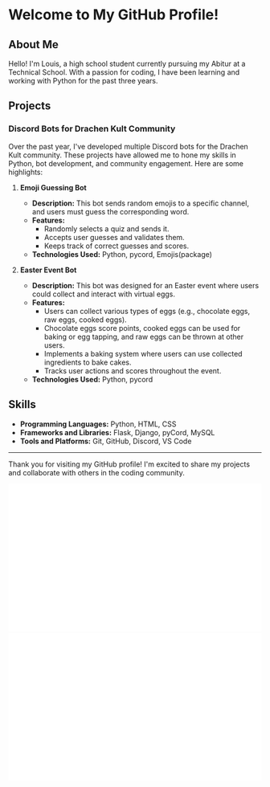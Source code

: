 # Welcome to My GitHub Profile!

## About Me

Hello! I'm Louis, a high school student currently pursuing my Abitur at a Technical School. With a passion for coding, I have been learning and working with Python for the past three years.

## Projects

### Discord Bots for Drachen Kult Community

Over the past year, I've developed multiple Discord bots for the Drachen Kult community. These projects have allowed me to hone my skills in Python, bot development, and community engagement. Here are some highlights:

1. **Emoji Guessing Bot**
   - **Description:** This bot sends random emojis to a specific channel, and users must guess the corresponding word.
   - **Features:**
     - Randomly selects a quiz and sends it.
     - Accepts user guesses and validates them.
     - Keeps track of correct guesses and scores.
   - **Technologies Used:** Python, pycord, Emojis(package)

2. **Easter Event Bot**
   - **Description:** This bot was designed for an Easter event where users could collect and interact with virtual eggs.
   - **Features:**
     - Users can collect various types of eggs (e.g., chocolate eggs, raw eggs, cooked eggs).
     - Chocolate eggs score points, cooked eggs can be used for baking or egg tapping, and raw eggs can be thrown at other users.
     - Implements a baking system where users can use collected ingredients to bake cakes.
     - Tracks user actions and scores throughout the event.
   - **Technologies Used:** Python, pycord

## Skills

- **Programming Languages:** Python, HTML, CSS
- **Frameworks and Libraries:** Flask, Django, pyCord, MySQL
- **Tools and Platforms:** Git, GitHub, Discord, VS Code
  
<!--
## Contact

Feel free to reach out to me via [your email address] or connect with me on [LinkedIn, Twitter, or any other social media platform you use professionally].

-->
---

Thank you for visiting my GitHub profile! I'm excited to share my projects and collaborate with others in the coding community.


![](https://raw.githubusercontent.com/ItsKoga/github-stats/master/generated/overview.svg#gh-dark-mode-only)
![](https://raw.githubusercontent.com/ItsKoga/github-stats/master/generated/languages.svg#gh-dark-mode-only)

<!--
**ItsKoga/ItsKoga** is a ✨ _special_ ✨ repository because its `README.md` (this file) appears on your GitHub profile.

Here are some ideas to get you started:

- 🔭 I’m currently working on ...
- 🌱 I’m currently learning ...
- 👯 I’m looking to collaborate on ...
- 🤔 I’m looking for help with ...
- 💬 Ask me about ...
- 📫 How to reach me: ...
- 😄 Pronouns: ...
- ⚡ Fun fact: ...
-->
